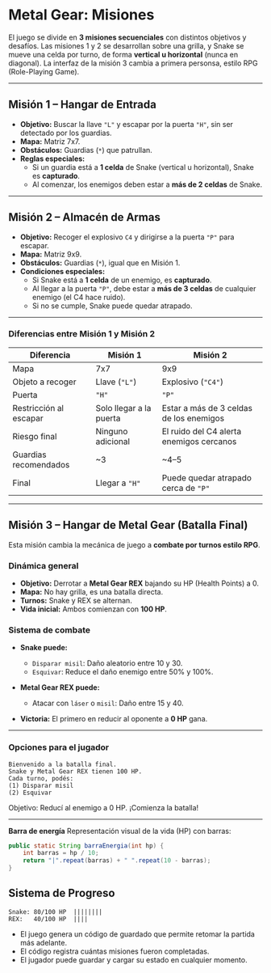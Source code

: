 # Metal Gear: Misiones

El juego se divide en **3 misiones secuenciales** con distintos objetivos y desafíos. Las misiones 1 y 2 se desarrollan sobre una grilla, y Snake se mueve una celda por turno, de forma **vertical u horizontal** (nunca en diagonal). La interfaz de la misión 3 cambia a primera personsa, estilo RPG (Role-Playing Game).

---

## Misión 1 – Hangar de Entrada

- **Objetivo:** Buscar la llave `"L"` y escapar por la puerta `"H"`, sin ser detectado por los guardias.
- **Mapa:** Matriz 7x7.
- **Obstáculos:** Guardias (`*`) que patrullan.
- **Reglas especiales:**
  - Si un guardia está a **1 celda** de Snake (vertical u horizontal), Snake es **capturado**.
  - Al comenzar, los enemigos deben estar a **más de 2 celdas** de Snake.

---

## Misión 2 – Almacén de Armas

- **Objetivo:** Recoger el explosivo `C4` y dirigirse a la puerta `"P"` para escapar.
- **Mapa:** Matriz 9x9.
- **Obstáculos:** Guardias (`*`), igual que en Misión 1.
- **Condiciones especiales:**
  - Si Snake está a **1 celda** de un enemigo, es **capturado**.
  - Al llegar a la puerta `"P"`, debe estar a **más de 3 celdas** de cualquier enemigo (el C4 hace ruido).
  - Si no se cumple, Snake puede quedar atrapado.

---

### Diferencias entre Misión 1 y Misión 2

| Diferencia            | Misión 1                         | Misión 2                                                |
|-----------------------|----------------------------------|---------------------------------------------------------|
| Mapa                  | 7x7                              | 9x9                                                     |
| Objeto a recoger      | Llave (`"L"`)                    | Explosivo (`"C4"`)                                      |
| Puerta                | `"H"`                            | `"P"`                                                   |
| Restricción al escapar| Solo llegar a la puerta          | Estar a más de 3 celdas de los enemigos                |
| Riesgo final          | Ninguno adicional                | El ruido del C4 alerta enemigos cercanos               |
| Guardias recomendados | ~3                               | ~4–5                                                    |
| Final                 | Llegar a `"H"`                   | Puede quedar atrapado cerca de `"P"`                   |

---

## Misión 3 – Hangar de Metal Gear (Batalla Final)

Esta misión cambia la mecánica de juego a **combate por turnos estilo RPG**.

### Dinámica general

- **Objetivo:** Derrotar a **Metal Gear REX** bajando su HP (Health Points) a 0.
- **Mapa:** No hay grilla, es una batalla directa.
- **Turnos:** Snake y REX se alternan.
- **Vida inicial:** Ambos comienzan con **100 HP**.

### Sistema de combate

- **Snake puede:**
  - `Disparar misil`: Daño aleatorio entre 10 y 30.
  - `Esquivar`: Reduce el daño enemigo entre 50% y 100%.

- **Metal Gear REX puede:**
  - Atacar con `láser` o `misil`: Daño entre 15 y 40.

- **Victoria:** El primero en reducir al oponente a **0 HP** gana.

---

### Opciones para el jugador

```plaintext
Bienvenido a la batalla final.
Snake y Metal Gear REX tienen 100 HP.
Cada turno, podés:
(1) Disparar misil
(2) Esquivar
```

Objetivo: Reducí al enemigo a 0 HP. ¡Comienza la batalla!

---

**Barra de energía**
Representación visual de la vida (HP) con barras:

```java
public static String barraEnergia(int hp) {
    int barras = hp / 10;
    return "|".repeat(barras) + " ".repeat(10 - barras);
}
```

## Sistema de Progreso

```plaintext
Snake: 80/100 HP  ||||||||
REX:   40/100 HP  ||||
```

- El juego genera un código de guardado que permite retomar la partida más adelante.
- El código registra cuántas misiones fueron completadas.
- El jugador puede guardar y cargar su estado en cualquier momento.
